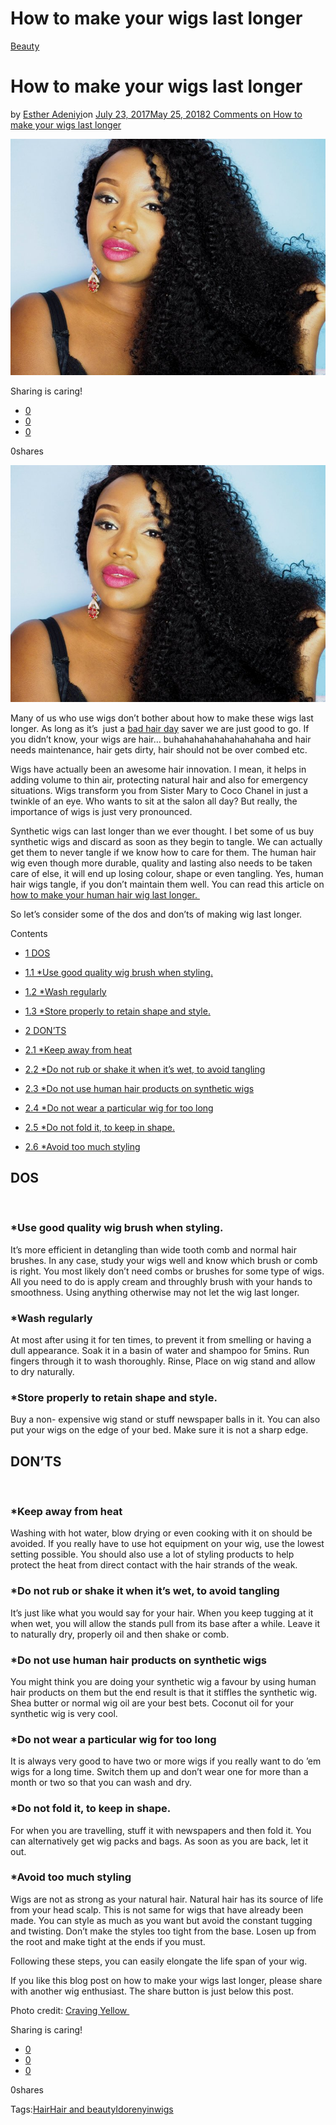 # How to make your wigs last longer

[Beauty](https://estheradeniyi.com/category/beauty/)
# How to make your wigs last longer

by [Esther Adeniyi](https://estheradeniyi.com/author/esther-adeniyi/)on [July 23, 2017May 25, 2018](https://estheradeniyi.com/how-to-make-your-wigs-last-longer/)[2 Comments on How to make your wigs last longer](https://estheradeniyi.com/how-to-make-your-wigs-last-longer/#comments)

![](images\cravingyellowonwigs.jpeg)

Sharing is caring!

- [0](https://www.facebook.com/sharer/sharer.php?u=https%3A%2F%2Festheradeniyi.com%2Fhow-to-make-your-wigs-last-longer%2F&amp;t=How%20to%20make%20your%20wigs%20last%20longer)
- [0](https://twitter.com/intent/tweet?text=How%20to%20make%20your%20wigs%20last%20longer&amp;url=https%3A%2F%2Festheradeniyi.com%2Fhow-to-make-your-wigs-last-longer%2F)
- [0](#)

0shares

[![Craving yellow on nice black wig](images\cravingyellowonwigs.jpeg)](images\cravingyellowonwigs.jpeg)

Many of us who use wigs don&#x2019;t bother about how to make these wigs last longer. As long as it&#x2019;s &#xA0;just a [bad hair day](https://www.estheradeniyi.com/ideas-for-bad-hair-days) saver we are just good to go. If you didn&#x2019;t know, your wigs are hair&#x2026; buhahahahahahahahahaha and hair needs maintenance, hair gets dirty, hair should not be over combed etc.

Wigs have actually been an awesome hair innovation. I mean, it helps in adding volume to thin air, protecting natural hair and also for emergency situations. Wigs transform you from Sister Mary to Coco Chanel in just a twinkle of an eye. Who wants to sit at the salon all day? But really, the importance of wigs is just very pronounced.

Synthetic wigs can last longer than we ever thought. I bet some of us buy synthetic wigs and discard as soon as they begin to tangle. We can actually get them to never tangle if we know how to care for them. The human hair wig even though more durable, quality and lasting also needs to be taken care of else, it will end up losing colour, shape or even tangling. Yes, human hair wigs tangle, if you don&#x2019;t maintain them well. You can read this article on [how to make your human hair wig last longer.&#xA0;](http://www.lifehacker.co.uk/2015/03/30/how-to-make-your-human-hair-wig-last-longer)

So let&#x2019;s consider some of the dos and don&#x2019;ts of making wig last longer.

Contents

- [1 DOS](#DOS)
- [1.1 *Use good quality wig brush when styling.](#Use_good_quality_wig_brush_when_styling)
- [1.2 *Wash regularly](#Wash_regularly)
- [1.3 *Store properly to retain shape and style.](#Store_properly_to_retain_shape_and_style)

- [2 DON&#x2019;TS](#DON8217TS)
- [2.1 *Keep away from heat](#Keep_away_from_heat)
- [2.2 *Do not rub or shake it when it&#x2019;s wet, to avoid tangling](#Do_not_rub_or_shake_it_when_it8217s_wet_to_avoid_tangling)
- [2.3 *Do not use human hair products on synthetic wigs](#Do_not_use_human_hair_products_on_synthetic_wigs)
- [2.4 *Do not wear a particular wig for too long](#Do_not_wear_a_particular_wig_for_too_long)
- [2.5 *Do not fold it, to keep in shape.](#Do_not_fold_it_to_keep_in_shape)
- [2.6 *Avoid too much styling](#Avoid_too_much_styling)

## DOS

&#xA0;

### *Use good quality wig brush when styling.

It&#x2019;s more efficient in detangling than wide tooth comb and normal hair brushes. In any case, study your wigs well and know which brush or comb is right. You most likely don&#x2019;t need combs or brushes for some type of wigs. All you need to do is apply cream and throughly brush with your hands to smoothness. Using anything otherwise may not let the wig last longer.

### *Wash regularly

At most after using it for ten times, to prevent it from smelling or having a dull appearance. Soak it in a basin of water and shampoo for 5mins. Run fingers through it to wash thoroughly. Rinse, Place on wig stand and allow to dry naturally.

### *Store properly to retain shape and style.

Buy a non- expensive wig stand or stuff newspaper balls in it. You can also put your wigs on the edge of your bed. Make sure it is not a sharp edge.

## DON&#x2019;TS

&#xA0;

### *Keep away from heat

Washing with hot water, blow drying or even cooking with it on should be avoided. If you really have to use hot equipment on your wig, use the lowest setting possible. You should also use a lot of styling products to help protect the heat from direct contact with the hair strands of the weak.

### *Do not rub or shake it when it&#x2019;s wet, to avoid tangling

It&#x2019;s just like what you would say for your hair. When you keep tugging at it when wet, you will allow the stands pull from its base after a while. Leave it to naturally dry, properly oil and then shake or comb.

### *Do not use human hair products on synthetic wigs

You might think you are doing your synthetic wig a favour by using human hair products on them but the end result is that it stiffles the synthetic wig. Shea butter or normal wig oil are your best bets. Coconut oil for your synthetic wig is very cool.

### *Do not wear a particular wig for too long

It is always very good to have two or more wigs if you really want to do &#x2019;em wigs for a long time. Switch them up and don&#x2019;t wear one for more than a month or two so that you can wash and dry.

### *Do not fold it, to keep in shape.

For when you are travelling, stuff it with newspapers and then fold it. You can alternatively get wig packs and bags. As soon as you are back, let it out.

### *Avoid too much styling

Wigs are not as strong as your natural hair. Natural hair has its source of life from your head scalp. This is not same for wigs that have already been made. You can style as much as you want but avoid the constant tugging and twisting. Don&#x2019;t make the styles too tight from the base. Losen up from the root and make tight at the ends if you must.

Following these steps, you can easily elongate the life span of your wig.

If you like this blog post on how to make your wigs last longer, please share with another wig enthusiast. The share button is just below this post.

Photo credit: [Craving Yellow&#xA0;](http://www.cravingyellow.com/home/how-to-make-your-wigs-last-longer)

Sharing is caring!

- [0](https://www.facebook.com/sharer/sharer.php?u=https%3A%2F%2Festheradeniyi.com%2Fhow-to-make-your-wigs-last-longer%2F&amp;t=How%20to%20make%20your%20wigs%20last%20longer)
- [0](https://twitter.com/intent/tweet?text=How%20to%20make%20your%20wigs%20last%20longer&amp;url=https%3A%2F%2Festheradeniyi.com%2Fhow-to-make-your-wigs-last-longer%2F)
- [0](#)

0shares

Tags:[Hair](https://estheradeniyi.com/tag/hair/)[Hair and beauty](https://estheradeniyi.com/tag/hair-and-beauty/)[Idorenyin](https://estheradeniyi.com/tag/idorenyin/)[wigs](https://estheradeniyi.com/tag/wigs/)